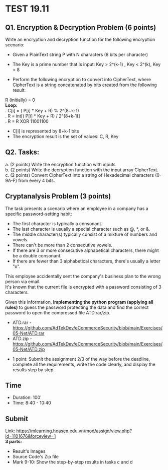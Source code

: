 
# TEST 19.11

## Q1. Encryption & Decryption Problem (6 points)

Write an encryption and decryption function for the following encryption scenario:

- Given a PlainText string P with N characters (8 bits per character)
- The Key is a prime number that is input: Key > 2^(k-1) , Key < 2^(k), Key > 8

- Perform the following encryption to convert into CipherText, where CipherText is a string concatenated by bits created from the following result:

R (initially) = 0  
**Loop:**   
. C[i] = ( P[i] * Key  + R) % 2^(8+k-1)    
. R = int[( P[i] * Key  + R) / 2^(8+k-1)]   
. R = R XOR 11001100

- C[i] is represented by 8+k-1 bits   
- The encryption result is the set of values: C, R, Key

## Q2. Tasks:
a. (2 points) Write the encryption function with inputs   
b. (2 points) Write the decryption function with the input array CipherText.  
c. (2 points) Convert CipherText into a string of Hexadecimal characters (0-9A-F) from every 4 bits.  


## Cryptanalysis Problem (3 points)

The task presents a scenario where an employee in a company has a specific password-setting habit:  

- The first character is typically a consonant.
- The last character is usually a special character such as @, *, or &.
- The middle character(s) typically consist of a mixture of numbers and vowels.
- There can't be more than 2 consecutive vowels.
- If there are 3 or more consecutive alphabetical characters, there might be a double consonant.
- If there are fewer than 3 alphabetical characters, there's usually a letter "o".

This employee accidentally sent the company's business plan to the wrong person via email.   
It's known that the current file is encrypted with a password consisting of 3 characters.  

Given this information, **Implementing the python program (applying all rules)** to guess the password protecting the data and find the correct password to open the compressed file ATD.rar/zip.  
- ATD.rar - https://github.com/AdTekDev/eCommerceSecurity/blob/main/Exercises/05-Net/ATD.rar
- ATD.zip - https://github.com/AdTekDev/eCommerceSecurity/blob/main/Exercises/05-Net/ATD.zip

* 1 point: Submit the assignment 2/3 of the way before the deadline, complete all the requirements, write the code clearly, and display the results step by step.
  
## Time
- Duration: 100'
- Time: 8:40 - 10:40 

## Submit  
Link: https://mlearning.hoasen.edu.vn/mod/assign/view.php?id=1101676&forceview=1    
**3 parts:**
- Result's Images
- Source Code's Zip file
- Mark 9-10: Show the step-by-step results in tasks c and d 
